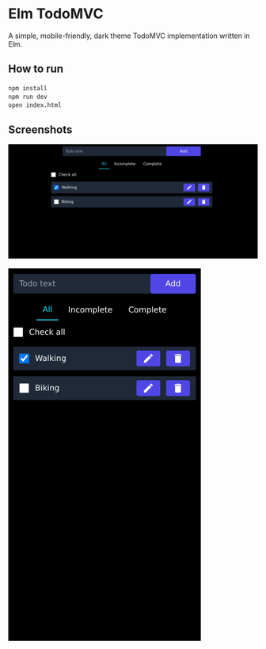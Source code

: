 # Elm TodoMVC

A simple, mobile-friendly, dark theme TodoMVC implementation written in Elm.

## How to run

```bash
npm install
npm run dev
open index.html
```

## Screenshots

<img src="screenshot-desktop.png" alt="Desktop mode" style="display: block; margin-bottom: 20px">
<img src="screenshot-mobile.png" alt="Mobile mode">
